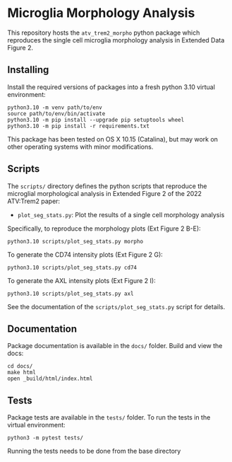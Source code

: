 # Microglia Morphology Analysis

This repository hosts the `atv_trem2_morpho` python package which reproduces the
single cell microglia morphology analysis in Extended Data Figure 2.

## Installing

Install the required versions of packages into a fresh python 3.10 virtual environment:

```{bash}
python3.10 -m venv path/to/env
source path/to/env/bin/activate
python3.10 -m pip install --upgrade pip setuptools wheel
python3.10 -m pip install -r requirements.txt
```

This package has been tested on OS X 10.15 (Catalina), but may work on other
operating systems with minor modifications.

## Scripts

The `scripts/` directory defines the python scripts that reproduce the microglial
morphological analysis in Extended Figure 2 of the 2022 ATV:Trem2 paper:

* `plot_seg_stats.py`: Plot the results of a single cell morphology analysis

Specifically, to reproduce the morphology plots (Ext Figure 2 B-E):

```{bash}
python3.10 scripts/plot_seg_stats.py morpho
```

To generate the CD74 intensity plots (Ext Figure 2 G):

```{bash}
python3.10 scripts/plot_seg_stats.py cd74
```

To generate the AXL intensity plots (Ext Figure 2 I):

```{bash}
python3.10 scripts/plot_seg_stats.py axl
```

See the documentation of the ``scripts/plot_seg_stats.py`` script for details.

## Documentation

Package documentation is available in the `docs/` folder. Build and view the docs:

```{bash}
cd docs/
make html
open _build/html/index.html
```

## Tests

Package tests are available in the `tests/` folder. To run the tests in the virtual
environment:

```{bash}
python3 -m pytest tests/
```

Running the tests needs to be done from the base directory
